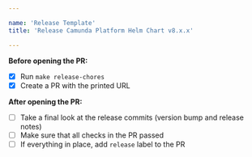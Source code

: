 ```yaml
---

name: 'Release Template'
title: 'Release Camunda Platform Helm Chart v8.x.x'

---
```


**Before opening the PR:**

- [x] Run `make release-chores`
- [x] Create a PR with the printed URL

**After opening the PR:**

- [ ] Take a final look at the release commits (version bump and release notes)
- [ ] Make sure that all checks in the PR passed
- [ ] If everything in place, add `release` label to the PR
